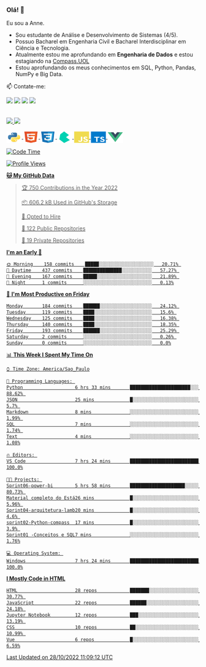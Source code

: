 ### Olá! 👋
Eu sou a Anne. 
- Sou estudante de Análise e Desenvolvimento de Sistemas (4/5).
- Possuo Bacharel em Engenharia Civil e Bacharel Interdisciplinar em Ciência e Tecnologia.
- Atualmente estou me aprofundando em **Engenharia de Dados** e estou estagiando na [Compass.UOL](https://compass.uol/pt/home/) 
- Estou aprofundando os meus conhecimentos em SQL, Python, Pandas, NumPy e Big Data.

📫 Contate-me: 

<div>
<a href="https://www.instagram.com/annekarolinefc/" target="_blank"><img src="https://img.shields.io/badge/-Instagram-%23E4405F?style=for-the-badge&logo=instagram&logoColor=white" target="_blank"></a> 
<a href = "mailto:annekarolinefc@gmail.com"><img src="https://img.shields.io/badge/-Gmail-%23333?style=for-the-badge&logo=gmail&logoColor=white" target="_blank"></a>
<a href="https://www.linkedin.com/in/devannekarolinefc/" target="_blank"><img src="https://img.shields.io/badge/-LinkedIn-%230077B5?style=for-the-badge&logo=linkedin&logoColor=white" target="_blank"></a> 
<a href="https://api.whatsapp.com/send?phone=5533991375118&text=Ol%C3%A1%20Anne!%20" target="_blank"><img src="https://img.shields.io/badge/WhatsApp-25D366?style=for-the-badge&logo=whatsapp&logoColor=white" target="_blank"></a>
</div>

</br>

</br>
<div>
  <a href="https://github.com/annekarolinefc">
  <img height="180em" src="https://github-readme-stats.vercel.app/api?username=annekarolinefc&show_icons=true&theme=dracula&include_all_commits=true&count_private=true"/>
  <img height="180em" src="https://github-readme-stats.vercel.app/api/top-langs/?username=annekarolinefc&layout=compact&langs_count=7&theme=dracula"/>
</div>
  
  <div style="display: inline_block"><br>  
  <img align="center" alt="Anne-Python" height="30" width="40" src="https://raw.githubusercontent.com/devicons/devicon/master/icons/python/python-original.svg">
  <img align="center" alt="Anne-HTML" height="30" width="40" src="https://raw.githubusercontent.com/devicons/devicon/master/icons/html5/html5-original.svg">
  <img align="center" alt="Anne-CSS" height="30" width="40"
 src="https://raw.githubusercontent.com/devicons/devicon/master/icons/css3/css3-original.svg">
  <img align="center" alt="Anne-Bulma" height="30" width="40"
 src="https://github.com/devicons/devicon/blob/master/icons/bulma/bulma-plain.svg">
  <img align="center" alt="Anne-Js" height="30" width="40" src="https://raw.githubusercontent.com/devicons/devicon/master/icons/javascript/javascript-plain.svg">
    <img align="center" alt="Anne-Ts" height="30" width="40" src="https://github.com/devicons/devicon/blob/master/icons/typescript/typescript-original.svg">
      <img align="center" alt="Anne-Vue" height="30" width="40" src="https://github.com/devicons/devicon/blob/master/icons/vuejs/vuejs-original.svg">
</div>
<!--
  <img align="center" alt="Anne-An" height="30" width="40" src="https://github.com/devicons/devicon/blob/master/icons/angularjs/angularjs-original.svg">

-->
</br>
</br>
</br>
<!--START_SECTION:waka-->
![Code Time](http://img.shields.io/badge/Code%20Time-7%20hrs%2024%20mins-blue)

![Profile Views](http://img.shields.io/badge/Profile%20Views-31-blue)

**🐱 My GitHub Data** 

> 🏆 750 Contributions in the Year 2022
 > 
> 📦 606.2 kB Used in GitHub's Storage 
 > 
> 💼 Opted to Hire
 > 
> 📜 122 Public Repositories 
 > 
> 🔑 19 Private Repositories  
 > 
**I'm an Early 🐤** 

```text
🌞 Morning    158 commits    █████░░░░░░░░░░░░░░░░░░░░   20.71% 
🌇 Daytime    437 commits    ██████████████░░░░░░░░░░░   57.27% 
🌃 Evening    167 commits    █████░░░░░░░░░░░░░░░░░░░░   21.89% 
🌙 Night      1 commits      ░░░░░░░░░░░░░░░░░░░░░░░░░   0.13%

```
📅 **I'm Most Productive on Friday** 

```text
Monday       184 commits    ██████░░░░░░░░░░░░░░░░░░░   24.12% 
Tuesday      119 commits    ████░░░░░░░░░░░░░░░░░░░░░   15.6% 
Wednesday    125 commits    ████░░░░░░░░░░░░░░░░░░░░░   16.38% 
Thursday     140 commits    ████░░░░░░░░░░░░░░░░░░░░░   18.35% 
Friday       193 commits    ██████░░░░░░░░░░░░░░░░░░░   25.29% 
Saturday     2 commits      ░░░░░░░░░░░░░░░░░░░░░░░░░   0.26% 
Sunday       0 commits      ░░░░░░░░░░░░░░░░░░░░░░░░░   0.0%

```


📊 **This Week I Spent My Time On** 

```text
⌚︎ Time Zone: America/Sao_Paulo

💬 Programming Languages: 
Python                   6 hrs 33 mins       ██████████████████████░░░   88.62% 
JSON                     25 mins             █░░░░░░░░░░░░░░░░░░░░░░░░   5.7% 
Markdown                 8 mins              ░░░░░░░░░░░░░░░░░░░░░░░░░   1.99% 
SQL                      7 mins              ░░░░░░░░░░░░░░░░░░░░░░░░░   1.74% 
Text                     4 mins              ░░░░░░░░░░░░░░░░░░░░░░░░░   1.08%

🔥 Editors: 
VS Code                  7 hrs 24 mins       █████████████████████████   100.0%

🐱‍💻 Projects: 
Sprint06-power-bi        5 hrs 58 mins       ████████████████████░░░░░   80.73% 
Material completo do Está26 mins             █░░░░░░░░░░░░░░░░░░░░░░░░   5.96% 
Sprint04-arquitetura-lamb20 mins             █░░░░░░░░░░░░░░░░░░░░░░░░   4.6% 
sprint02-Python-compass  17 mins             █░░░░░░░░░░░░░░░░░░░░░░░░   3.9% 
Sprint01 -Conceitos e SQL7 mins              ░░░░░░░░░░░░░░░░░░░░░░░░░   1.76%

💻 Operating System: 
Windows                  7 hrs 24 mins       █████████████████████████   100.0%

```

**I Mostly Code in HTML** 

```text
HTML                     28 repos            ███████░░░░░░░░░░░░░░░░░░   30.77% 
JavaScript               22 repos            ██████░░░░░░░░░░░░░░░░░░░   24.18% 
Jupyter Notebook         12 repos            ███░░░░░░░░░░░░░░░░░░░░░░   13.19% 
CSS                      10 repos            ██░░░░░░░░░░░░░░░░░░░░░░░   10.99% 
Vue                      6 repos             █░░░░░░░░░░░░░░░░░░░░░░░░   6.59%

```



 Last Updated on 28/10/2022 11:09:12 UTC
<!--END_SECTION:waka-->
  
